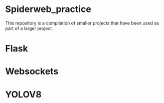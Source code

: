 # Spiderweb_practice
This repository is a compilation of smaller projects that have been used as part of a larger project
# Flask 

# Websockets

# YOLOV8
